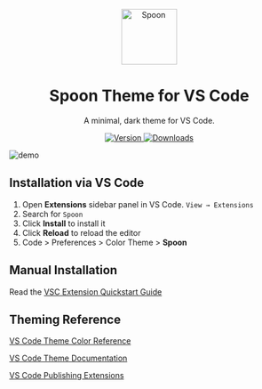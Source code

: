 <p align="center">
  <img alt="Spoon" src="https://user-images.githubusercontent.com/28982255/61381211-5a18a180-a8c8-11e9-82af-f5e4ac935824.png" width="100" />
</p>
<h1 align="center">
  Spoon Theme for VS Code
</h1>
<p align="center">
  A minimal, dark theme for VS Code.
</p>
<p align="center">
  <a href="https://marketplace.visualstudio.com/items?itemName=ayanbag.spoon-vscode">
    <img alt="Version" src="https://vsmarketplacebadge.apphb.com/version/ayanbag.spoon-vscode.svg" />
  </a>
  <a href="https://marketplace.visualstudio.com/items?itemName=ayanbag.spoon-vscode">
    <img alt="Downloads" src="https://vsmarketplacebadge.apphb.com/downloads/ayanbag.spoon-vscode.svg" />
  </a>
</p>

![demo](https://user-images.githubusercontent.com/28982255/61381159-44a37780-a8c8-11e9-954b-10f19aee0c40.png)


## Installation via VS Code

1.  Open **Extensions** sidebar panel in VS Code. `View → Extensions`
2.  Search for `Spoon`
3.  Click **Install** to install it
4.  Click **Reload** to reload the editor
5.  Code > Preferences > Color Theme > **Spoon**

## Manual Installation

Read the [VSC Extension Quickstart Guide](https://github.com/bchiang7/halcyon-vscode/blob/master/vsc-extension-quickstart.md)




## Theming Reference

[VS Code Theme Color Reference](https://code.visualstudio.com/docs/getstarted/theme-color-reference)

[VS Code Theme Documentation](https://code.visualstudio.com/docs/extensions/themes-snippets-colorizers)

[VS Code Publishing Extensions](https://code.visualstudio.com/docs/extensions/publish-extension)



